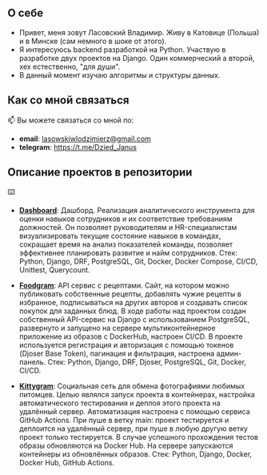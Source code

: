 ## О себе
- Привет, меня зовут Ласовский Владимир. Живу в Катовице (Польша) и в Минске (сам немного в шоке от этого).
- Я интересуюсь backend разработкой на Python. Участвую в разработке двух проектов на Django. Один коммерческий а второй, хех естественно, "для души".
- В данный момент изучаю алгоритмы и структуры данных.

## Как со мной связаться

📫 Вы можете связаться со мной по:
- **email**: lasowskiwlodzimierz@gmail.com
- **telegram**: https://t.me/Dzied_Janus

## Описание проектов в репозитории
⌨️
- **[Dashboard](https://github.com/Dashboard-t5/Dashboard)**:
  Дашборд. Реализация аналитического инструмента для оценки навыков сотрудников и их соответствие требованиям должностей. Он позволяет руководителям и HR-специалистам визуализировать текущие состояние навыков в командах, сокращает время на анализ показателей команды, позволяет эффективнее планировать развитие и найм сотрудников. 
Стек: Python, Django, DRF, PostgreSQL, Git, Docker, Docker Compose, CI/CD, Unittest, Querycount.

- **[Foodgram](https://github.com/herrShneider/foodgram-project-react)**:
  API сервис с рецептами. Сайт, на котором можно публиковать собственные рецепты, добавлять чужие рецепты в избранное, подписываться на других авторов и создавать список покупок для заданных блюд. В ходе работы над проектом создан собственный API-сервис на Django с использованием PostgreSQL, развернуто и запущено на сервере мультиконтейнерное приложение из образов с DockerHub, настроен CI/CD.
В проекте используется регистрация и авторизация с помощью токенов (Djoser Base Token), пагинация и фильтрация, настроена админ-панель.
Стек: Python, Django, DRF, Djoser, PostgreSQL, Git, Docker, CI/CD.

- **[Kittygram](https://github.com/herrShneider/kittygram_final)**:
  Cоциальная сеть для обмена фотографиями любимых питомцев. Целью являлся запуск проекта в контейнерах, настройка автоматического тестирования и деплоя этого проекта на удалённый сервер. Автоматизация настроена с помощью сервиса GitHub Actions. При пуше в ветку main: проект тестируется и деплоится на удалённый сервер, при пуше в любую другую ветку проект только тестируется. В случае успешного прохождения тестов образы обновляются на Docker Hub. На сервере запускаются контейнеры из обновлённых образов.
Стек: Python, Django, Docker, Docker Hub, GitHub Actions.

<!---
herrShneider/herrShneider is a ✨ special ✨ repository because its `README.md` (this file) appears on your GitHub profile.
You can click the Preview link to take a look at your changes.
--->
